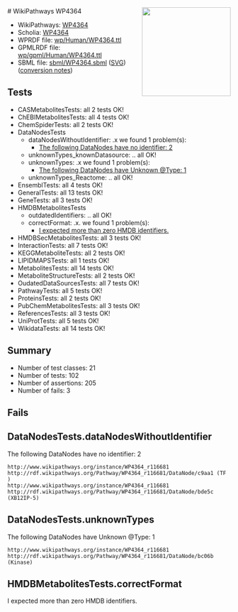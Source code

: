 <img style="float: right; width: 200px" src="../logo.png" />
# WikiPathways WP4364

* WikiPathways: [WP4364](https://identifiers.org/wikipathways:WP4364)
* Scholia: [WP4364](https://scholia.toolforge.org/wikipathways/WP4364)
* WPRDF file: [wp/Human/WP4364.ttl](../wp/Human/WP4364.ttl)
* GPMLRDF file: [wp/gpml/Human/WP4364.ttl](../wp/gpml/Human/WP4364.ttl)
* SBML file: [sbml/WP4364.sbml](../sbml/WP4364.sbml) ([SVG](../sbml/WP4364.svg)) ([conversion notes](../sbml/WP4364.txt))

## Tests
* CASMetabolitesTests: all 2 tests OK!
* ChEBIMetabolitesTests: all 4 tests OK!
* ChemSpiderTests: all 2 tests OK!
* DataNodesTests
    * dataNodesWithoutIdentifier: .x we found 1 problem(s):
        * [The following DataNodes have no identifier: 2](#d2d32fa1)
    * unknownTypes_knownDatasource: .. all OK!
    * unknownTypes: .x we found 1 problem(s):
        * [The following DataNodes have Unknown @Type: 1](#839973df)
    * unknownTypes_Reactome: .. all OK!
* EnsemblTests: all 4 tests OK!
* GeneralTests: all 13 tests OK!
* GeneTests: all 3 tests OK!
* HMDBMetabolitesTests
    * outdatedIdentifiers: .. all OK!
    * correctFormat: .x. we found 1 problem(s):
        * [I expected more than zero HMDB identifiers.](#ad154c1e)
* HMDBSecMetabolitesTests: all 3 tests OK!
* InteractionTests: all 7 tests OK!
* KEGGMetaboliteTests: all 2 tests OK!
* LIPIDMAPSTests: all 1 tests OK!
* MetabolitesTests: all 14 tests OK!
* MetaboliteStructureTests: all 2 tests OK!
* OudatedDataSourcesTests: all 7 tests OK!
* PathwayTests: all 5 tests OK!
* ProteinsTests: all 2 tests OK!
* PubChemMetabolitesTests: all 3 tests OK!
* ReferencesTests: all 3 tests OK!
* UniProtTests: all 5 tests OK!
* WikidataTests: all 14 tests OK!


## Summary

* Number of test classes: 21
* Number of tests: 102
* Number of assertions: 205
* Number of fails: 3

## Fails

<a name="d2d32fa1" />

## DataNodesTests.dataNodesWithoutIdentifier

The following DataNodes have no identifier: 2
```
http://www.wikipathways.org/instance/WP4364_r116681 http://rdf.wikipathways.org/Pathway/WP4364_r116681/DataNode/c9aa1 (TF
)
http://www.wikipathways.org/instance/WP4364_r116681 http://rdf.wikipathways.org/Pathway/WP4364_r116681/DataNode/bde5c (XB12IP-5)
```

<a name="839973df" />

## DataNodesTests.unknownTypes

The following DataNodes have Unknown @Type: 1
```
http://www.wikipathways.org/instance/WP4364_r116681 http://rdf.wikipathways.org/Pathway/WP4364_r116681/DataNode/bc06b (Kinase)
```

<a name="ad154c1e" />

## HMDBMetabolitesTests.correctFormat

I expected more than zero HMDB identifiers.
